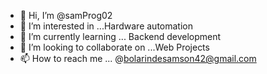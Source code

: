 - 👋 Hi, I’m @samProg02
- 👀 I’m interested in ...Hardware automation
- 🌱 I’m currently learning ... Backend development
- 💞️ I’m looking to collaborate on ...Web Projects
- 📫 How to reach me ... @bolarindesamson42@gmail.com

<!---
samProg02/samProg02 is a ✨ special ✨ repository because its `README.md` (this file) appears on your GitHub profile.
You can click the Preview link to take a look at your changes.
--->
